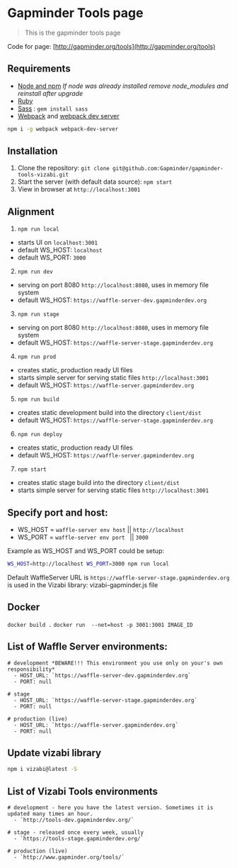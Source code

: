 # Gapminder Tools page
> This is the gapminder tools page

Code for page: [http://gapminder.org/tools](http://gapminder.org/tools)

## Requirements

- [Node and npm](http://nodejs.org) *If node was already installed remove node_modules and reinstall after upgrade*
- [Ruby](http://ruby-lang.com/)
- [Sass](http://sass-lang.com/) : `gem install sass`
- [Webpack](https://webpack.github.io/) and [webpack dev server](https://webpack.github.io/docs/webpack-dev-server.html)
```bash
npm i -g webpack webpack-dev-server
```

## Installation

1. Clone the repository: `git clone git@github.com:Gapminder/gapminder-tools-vizabi.git`
3. Start the server (with default data source): `npm start`
4. View in browser at `http://localhost:3001`

## Alignment

1. `npm run local`
  - starts UI on `localhost:3001`
  - default WS_HOST: `localhost`
  - default WS_PORT: `3000`
2. `npm run dev`
  - serving on port 8080 `http://localhost:8080`, uses in memory file system
  - default WS_HOST: `https://waffle-server-dev.gapminderdev.org`
3. `npm run stage`
  - serving on port 8080 `http://localhost:8080`, uses in memory file system
  - default WS_HOST: `https://waffle-server-stage.gapminderdev.org`
4. `npm run prod`
  - creates static, production ready UI files
  - starts simple server for serving static files `http://localhost:3001`
  - default WS_HOST: `https://waffle-server.gapminderdev.org`
5. `npm run build`
  - creates static development build into the directory `client/dist`
  - default WS_HOST: `https://waffle-server-stage.gapminderdev.org`
6. `npm run deploy`
  - creates static, production ready UI files
  - default WS_HOST: `https://waffle-server.gapminderdev.org`
7. `npm start`
  - creates static stage build into the directory `client/dist`
  - starts simple server for serving static files `http://localhost:3001`

## Specify port and host:

- WS_HOST = `waffle-server env host` || `http://localhost`
- WS_PORT = `waffle-server env port ` || `3000`

Example as WS_HOST and WS_PORT could be setup:
```bash
WS_HOST=http://localhost WS_PORT=3000 npm run local
```

Default WaffleServer URL is `https://waffle-server-stage.gapminderdev.org` is used in the Vizabi library: vizabi-gapminder.js file

## Docker

`docker build .`
`docker run  --net=host -p 3001:3001 IMAGE_ID`

## List of Waffle Server environments:

```
# development *BEWARE!!! This environment you use only on your's own responsibility*
  - HOST_URL: `https://waffle-server-dev.gapminderdev.org`
  - PORT: null

# stage
  - HOST_URL: `https://waffle-server-stage.gapminderdev.org`
  - PORT: null

# production (live)
  - HOST_URL: `https://waffle-server.gapminderdev.org`
  - PORT: null
```

## Update vizabi library

```bash
npm i vizabi@latest -S
```

## List of Vizabi Tools environments

```
# development - here you have the latest version. Sometimes it is updated many times an hour.
  - `http://tools-dev.gapminderdev.org/`

# stage - released once every week, usually
  - `https://tools-stage.gapminderdev.org/`

# production (live)
  - `http://www.gapminder.org/tools/`
```
